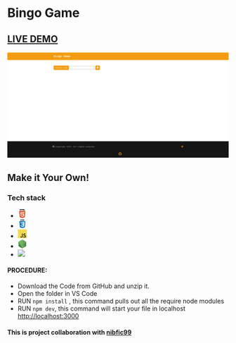 # Bingo Game

## <a href="https://bingogp.onrender.com/">LIVE DEMO</a>


![Bingo](bingo.png?raw=true "Bingo")

## Make it Your Own!

### Tech stack
- <img height="20" src="https://raw.githubusercontent.com/github/explore/80688e429a7d4ef2fca1e82350fe8e3517d3494d/topics/html/html.png">
- <img height="20" src="https://raw.githubusercontent.com/github/explore/80688e429a7d4ef2fca1e82350fe8e3517d3494d/topics/css/css.png">
- <img height="20" src="https://raw.githubusercontent.com/github/explore/80688e429a7d4ef2fca1e82350fe8e3517d3494d/topics/javascript/javascript.png">
- <img height="20" src="https://raw.githubusercontent.com/github/explore/80688e429a7d4ef2fca1e82350fe8e3517d3494d/topics/nodejs/nodejs.png">
- <img height="20" src="https://avatars.githubusercontent.com/u/10566080?s=200&v=4">

#### PROCEDURE:
- Download the Code from GitHub and unzip it.
- Open the folder in VS Code
- RUN <code>npm install</code> , this command pulls out all the require node modules
- RUN <code>npm dev</code>, this command will start your file in localhost <a href="http://localhost:3000">http://localhost:3000</a>

#### This is project collaboration with <a href="https: //github.com/nibfic99">nibfic99</a>
